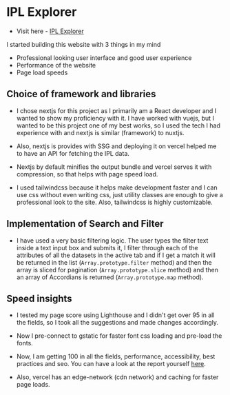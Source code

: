 # IPL Explorer

- Visit here - [IPL Explorer](https://iplexplorer.vercel.app)

I started building this website with 3 things in my mind

- Professional looking user interface and good user experience
- Performance of the website
- Page load speeds

## Choice of framework and libraries

- I chose nextjs for this project as I primarily am a React developer and I wanted to show my proficiency with it. I have worked with vuejs, but I wanted to be this project one of my best works, so I used the tech I had experience with and nextjs is similar (framework) to nuxtjs.

- Also, nextjs is provides with SSG and deploying it on vercel helped me to have an API for fetching the IPL data.

- Nextjs by default minifies the output bundle and vercel serves it with compression, so that helps with page speed load.

- I used tailwindcss because it helps make development faster and I can use css without even writing css, just utility classes are enough to give a professional look to the site. Also, tailwindcss is highly customizable.

## Implementation of Search and Filter

- I have used a very basic filtering logic. The user types the filter text inside a text input box and submits it, I filter through each of the attributes of all the datasets in the active tab and if I get a match it will be returned in the list (`Array.prototype.filter` method) and then the array is sliced for pagination (`Array.prototype.slice` method) and then an array of Accordians is returned (`Array.prototype.map` method).

## Speed insights

- I tested my page score using Lighthouse and I didn't get over 95 in all the fields, so I took all the suggestions and made changes accordingly.

- Now I pre-connect to gstatic for faster font css loading and pre-load the fonts.

- Now, I am getting 100 in all the fields, performance, accessibility, best practices and seo. You can have a look at the report yourself [here](https://iplexplorer.vercel.app/report.pdf).

- Also, vercel has an edge-network (cdn network) and caching for faster page loads.
